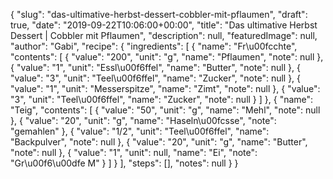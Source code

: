 {
    "slug": "das-ultimative-herbst-dessert-cobbler-mit-pflaumen",
    "draft": true,
    "date": "2019-09-22T10:06:00+00:00",
    "title": "Das ultimative Herbst Dessert | Cobbler mit Pflaumen",
    "description": null,
    "featuredImage": null,
    "author": "Gabi",
    "recipe": {
        "ingredients": [
            {
                "name": "Fr\u00fcchte",
                "contents": [
                    {
                        "value": "200",
                        "unit": "g",
                        "name": "Pflaumen",
                        "note": null
                    },
                    {
                        "value": "1",
                        "unit": "Essl\u00f6ffel",
                        "name": "Butter",
                        "note": null
                    },
                    {
                        "value": "3",
                        "unit": "Teel\u00f6ffel",
                        "name": "Zucker",
                        "note": null
                    },
                    {
                        "value": "1",
                        "unit": "Messerspitze",
                        "name": "Zimt",
                        "note": null
                    },
                    {
                        "value": "3",
                        "unit": "Teel\u00f6ffel",
                        "name": "Zucker",
                        "note": null
                    }
                ]
            },
            {
                "name": "Teig",
                "contents": [
                    {
                        "value": "50",
                        "unit": "g",
                        "name": "Mehl",
                        "note": null
                    },
                    {
                        "value": "20",
                        "unit": "g",
                        "name": "Haseln\u00fcsse",
                        "note": "gemahlen"
                    },
                    {
                        "value": "1\/2",
                        "unit": "Teel\u00f6ffel",
                        "name": "Backpulver",
                        "note": null
                    },
                    {
                        "value": "20",
                        "unit": "g",
                        "name": "Butter",
                        "note": null
                    },
                    {
                        "value": "1",
                        "unit": null,
                        "name": "Ei",
                        "note": "Gr\u00f6\u00dfe M"
                    }
                ]
            }
        ],
        "steps": [],
        "notes": null
    }
}

